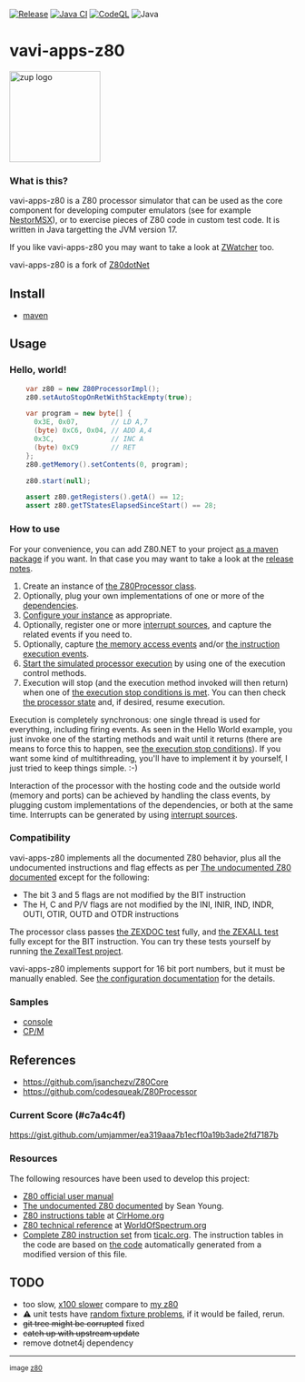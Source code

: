 [![Release](https://jitpack.io/v/umjammer/vavi-apps-z80.svg)](https://jitpack.io/#umjammer/vavi-apps-z80)
[![Java CI](https://github.com/umjammer/vavi-apps-z80/actions/workflows/maven.yml/badge.svg)](https://github.com/umjammer/vavi-apps-z80/actions/workflows/maven.yml)
[![CodeQL](https://github.com/umjammer/vavi-apps-z80/actions/workflows/codeql.yml/badge.svg)](https://github.com/umjammer/vavi-apps-z80/actions/workflows/codeql.yml)
![Java](https://img.shields.io/badge/Java-17-b07219)

# vavi-apps-z80

<img alt="zup logo" src="https://github.com/user-attachments/assets/9acfe8ba-d3b7-4434-9181-718bbed00711" width="160" />

### What is this?

vavi-apps-z80 is a Z80 processor simulator that can be used as the core component
for developing computer emulators (see for example [NestorMSX](https://bitbucket.org/konamiman/nestormsx)),
or to exercise pieces of Z80 code in custom test code. It is written in Java targetting the JVM version 17.

If you like vavi-apps-z80 you may want to take a look at [ZWatcher](https://github.com/Konamiman/ZWatcher) too.

vavi-apps-z80 is a fork of [Z80dotNet](https://github.com/Konamiman/Z80dotNet)

## Install

 * [maven](https://jitpack.io/#umjammer/vavi-apps-z80)

## Usage

### Hello, world!

```java
    var z80 = new Z80ProcessorImpl();
    z80.setAutoStopOnRetWithStackEmpty(true);

    var program = new byte[] {
      0x3E, 0x07,        // LD A,7
      (byte) 0xC6, 0x04, // ADD A,4
      0x3C,              // INC A
      (byte) 0xC9        // RET
    };
    z80.getMemory().setContents(0, program);

    z80.start(null);

    assert z80.getRegisters().getA() == 12;
    assert z80.getTStatesElapsedSinceStart() == 28;
```

### How to use

For your convenience, you can add Z80.NET to your
project [as a maven package](https://jitpack.io/#umjammer/vavi-apps-z80) if you want. In that case you may want to take
a look at the [release notes](docs/ReleaseNotes.txt).

1. Create an instance of [the Z80Processor class](src/main/java/konamiman/z80/Z80ProcessorImpl.cs).
2. Optionally, plug your own implementations of one or more of the [dependencies](docs/Dependencies.md).
3. [Configure your instance](docs/Configuration.md) as appropriate.
4. Optionally, register one or more [interrupt sources](docs/Interrupts.md), and capture the related events if you need to.
5. Optionally, capture [the memory access events](docs/MemoryAccessFlow.md)
   and/or [the instruction execution events](docs/InstructionExecutionFlow.md).
6. [Start the simulated processor execution](docs/HowExecutionWorks.md) by using one of the execution control methods.
7. Execution will stop (and the execution method invoked will then return) when one
   of [the execution stop conditions is met](docs/StopConditions.md). You can then
   check [the processor state](docs/State.md) and, if desired, resume execution.

Execution is completely synchronous: one single thread is used for everything, including firing events. As seen in the
Hello World example, you just invoke one of the starting methods and wait until it returns (there are means to force
this to happen, see [the execution stop conditions](docs/StopConditions.md)). If you want some kind of multithreading,
you'll have to implement it by yourself, I just tried to keep things simple. :-)

Interaction of the processor with the hosting code and the outside world (memory and ports) can be achieved by handling
the class events, by plugging custom implementations of the dependencies, or both at the same time. Interrupts can be
generated by using [interrupt sources](docs/Interrupts.md).

### Compatibility

vavi-apps-z80 implements all the documented Z80 behavior, plus all the undocumented instructions and flag effects as
per [The undocumented Z80 documented](http://www.myquest.nl/z80undocumented/) except for the following:

* The bit 3 and 5 flags are not modified by the BIT instruction
* The H, C and P/V flags are not modified by the INI, INIR, IND, INDR, OUTI, OTIR, OUTD and OTDR instructions

The processor class passes [the ZEXDOC test](https://github.com/KnightOS/z80e/blob/master/gpl/zexdoc.src) fully,
and [the ZEXALL test](https://github.com/KnightOS/z80e/blob/master/gpl/zexall.src) fully except for the BIT instruction.
You can try these tests yourself by running [the ZexallTest project](src/test/java/zexalltest/Program.java).

vavi-apps-z80 implements support for 16 bit port numbers, but it must be manually enabled.
See [the configuration documentation](docs/Configuration.md#the-extended-ports-space) for the details.

### Samples

 * [console](src/test/java/zexalltest/ConsoleTest.java)
 * [CP/M](src/test/java/zexalltest/CPMLoadTest.java)

## References

* https://github.com/jsanchezv/Z80Core
* https://github.com/codesqueak/Z80Processor

### Current Score (#c7a4c4f)

 https://gist.github.com/umjammer/ea319aaa7b1ecf10a19b3ade2fd7187b

### Resources

The following resources have been used to develop this project:

* [Z80 official user manual](http://www.zilog.com/manage_directlink.php?filepath=docs/z80/um0080)
* [The undocumented Z80 documented](http://www.myquest.nl/z80undocumented/) by Sean Young.
* [Z80 instructions table](http://clrhome.org/table/) at [ClrHome.org](http://clrhome.org)
* [Z80 technical reference](http://www.worldofspectrum.org/faq/reference/z80reference.htm)
  at [WorldOfSpectrum.org](http://www.worldofspectrum.org)
* [Complete Z80 instruction set](http://www.ticalc.org/archives/files/fileinfo/195/19571.html)
  from [ticalc.org](http://www.ticalc.org). The instruction tables in the code are based on [the code](https://github.com/Konamiman/Z80dotNet/tree/master/Main/Instructions%20Execution/Core)
  automatically generated from a modified version of this file.

## TODO

 * too slow, [x100 slower](https://gist.github.com/umjammer/ea319aaa7b1ecf10a19b3ade2fd7187b) compare to [my z80](https://github.com/umjammer/vavi-apps-emu88/blob/master/src/main/java/vavi/apps/em88/Z80.java)
 * ⚠️ unit tests have [random fixture problems](https://github.com/umjammer/vavi-apps-z80/pull/9#issuecomment-2947711686), if it would be failed, rerun.
 * ~~git tree might be corrupted~~ fixed
 * ~~catch up with upstream update~~
 * remove dotnet4j dependency

---

<sub>image [z80](https://jp.pinterest.com/pin/400820435596646802/)</sub>